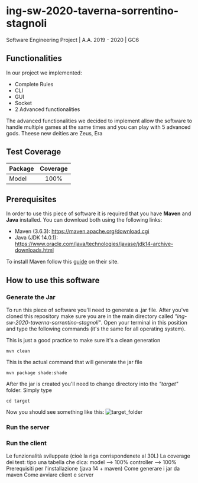 # ing-sw-2020-taverna-sorrentino-stagnoli

Software Engineering Project | A.A. 2019 - 2020 | GC6

## Functionalities

In our project we implemented:

- Complete Rules
- CLI
- GUI
- Socket
- 2 Advanced functionalities

The advanced functionalities we decided to implement allow the software to handle multiple games at the same times and you can play with 5 advanced gods. Theese new deities are Zeus, Era

## Test Coverage

| Package | Coverage |
| ------- | :------: |
| Model   |   100%   |

## Prerequisites

In order to use this piece of software it is required that you have **Maven** and **Java** installed. You can download both using the following links:

- Maven (3.6.3): https://maven.apache.org/download.cgi
- Java (JDK 14.0.1): https://www.oracle.com/java/technologies/javase/jdk14-archive-downloads.html

To install Maven follow this [guide](https://maven.apache.org/install.html) on their site.

## How to use this software

### Generate the Jar

To run this piece of software you'll need to generate a .jar file. After you've cloned this repository make sure you are in the main directory called _"ing-sw-2020-taverna-sorrentino-stagnoli"_. Open your terminal in this position and type the following commands (it's the same for all operating system).

This is just a good practice to make sure it's a clean generation

```maven
mvn clean
```

This is the actual command that will generate the jar file

```maven
mvn package shade:shade
```

After the jar is created you'll need to change directory into the _"target"_ folder. Simply type

```shell
cd target
```

Now you should see something like this:
![target_folder]

### Run the server

### Run the client



[target_folder]: https://i.imgur.com/OA061wr.png "Target folder"

Le funzionalità sviluppate (cioè la riga corrispondenete al 30L)
La coverage dei test: tipo una tabella che dica:
model --> 100%
controller --> 100%
Prerequisiti per l'installazione (java 14 + maven)
Come generare i jar da maven
Come avviare client e server
